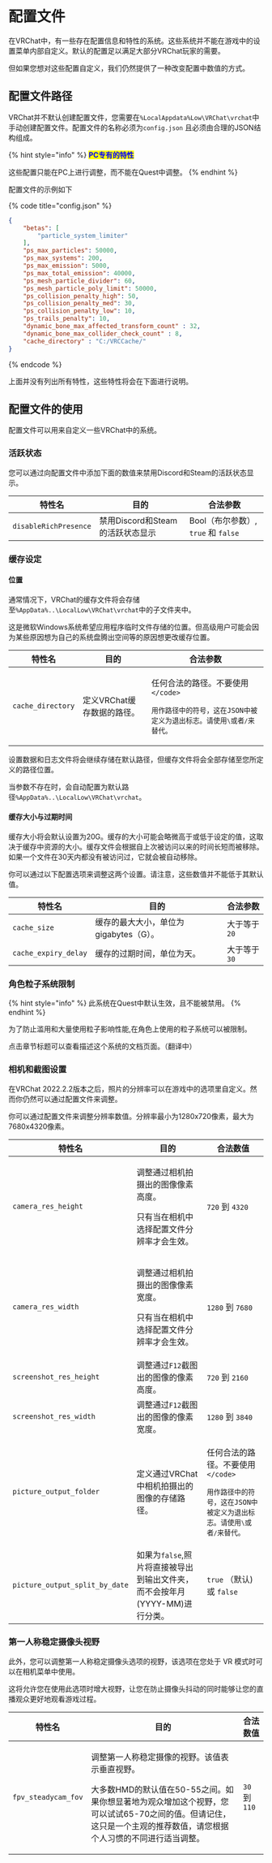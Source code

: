 # 配置文件

在VRChat中，有一些存在配置信息和特性的系统。这些系统并不能在游戏中的设置菜单内部自定义。默认的配置足以满足大部分VRChat玩家的需要。

但如果您想对这些配置自定义，我们仍然提供了一种改变配置中数值的方式。

## 配置文件路径

VRChat并不默认创建配置文件，您需要在`%LocalAppdata%Low\VRChat\vrchat`中手动创建配置文件。配置文件的名称必须为`config.json` 且必须由合理的JSON结构组成。

{% hint style="info" %}
<mark style="color:blue;">**PC专有的特性**</mark>

这些配置只能在PC上进行调整，而不能在Quest中调整。
{% endhint %}

配置文件的示例如下

{% code title="config.json" %}
```json
{
	"betas": [
		"particle_system_limiter"
	],
	"ps_max_particles": 50000,
	"ps_max_systems": 200,
	"ps_max_emission": 5000,
	"ps_max_total_emission": 40000,
	"ps_mesh_particle_divider": 60,
	"ps_mesh_particle_poly_limit": 50000,
	"ps_collision_penalty_high": 50,
	"ps_collision_penalty_med": 30,
	"ps_collision_penalty_low": 10,
	"ps_trails_penalty": 10,
	"dynamic_bone_max_affected_transform_count" : 32,
	"dynamic_bone_max_collider_check_count" : 8,
	"cache_directory" : "C:/VRCCache/"
}
```
{% endcode %}

上面并没有列出所有特性，这些特性将会在下面进行说明。

## 配置文件的使用

配置文件可以用来自定义一些VRChat中的系统。

### 活跃状态

您可以通过向配置文件中添加下面的数值来禁用Discord和Steam的活跃状态显示。

| 特性名                   | 目的                     | 合法参数                         |
| --------------------- | ---------------------- | ---------------------------- |
| `disableRichPresence` | 禁用Discord和Steam的活跃状态显示 | Bool（布尔参数）, `true` 和 `false` |

### 缓存设定

#### 位置

通常情况下，VRChat的缓存文件将会存储至`%AppData%..\LocalLow\VRChat\vrchat`中的子文件夹中。

这是微软Windows系统希望应用程序临时文件存储的位置。但高级用户可能会因为某些原因想为自己的系统盘腾出空间等的原因想更改缓存位置。

| 特性名               | 目的               | 合法参数                                                                                                    |
| ----------------- | ---------------- | ------------------------------------------------------------------------------------------------------- |
| `cache_directory` | 定义VRChat缓存数据的路径。 | <p>任何合法的路径。不要使用<code>\</code></p><p>用作路径中的符号，这在JSON中被定义为退出标志。请使用<code>\\</code>或者<code>/</code>来替代。</p> |

设置数据和日志文件将会继续存储在默认路径，但缓存文件将会全部存储至您所定义的路径位置。

当参数不存在时，会自动配置为默认路径`%AppData%..\LocalLow\VRChat\vrchat`。

#### 缓存大小与过期时间

缓存大小将会默认设置为20G。缓存的大小可能会略微高于或低于设定的值，这取决于缓存中资源的大小。缓存文件会根据自上次被访问以来的时间长短而被移除。如果一个文件在30天内都没有被访问过，它就会被自动移除。

你可以通过以下配置选项来调整这两个设置。请注意，这些数值并不能低于其默认值。

| 特性名                  | 目的                       | 合法参数     |
| -------------------- | ------------------------ | -------- |
| `cache_size`         | 缓存的最大大小，单位为gigabytes（G）。 | 大于等于`20` |
| `cache_expiry_delay` | 缓存的过期时间，单位为天。            | 大于等于`30` |

### 角色粒子系统限制

{% hint style="info" %}
此系统在Quest中默认生效，且不能被禁用。
{% endhint %}

为了防止滥用和大量使用粒子影响性能,在角色上使用的粒子系统可以被限制。

点击章节标题可以查看描述这个系统的文档页面。（翻译中）

### 相机和截图设置

在VRChat 2022.2.2版本之后，照片的分辨率可以在游戏中的选项里自定义。然而你仍然可以通过配置文件来调整。

你可以通过配置文件来调整分辨率数值。分辨率最小为1280x720像素，最大为7680x4320像素。

| 特性名                            | 目的                                                   | 合法数值                                                                                                    |
| ------------------------------ | ---------------------------------------------------- | ------------------------------------------------------------------------------------------------------- |
| `camera_res_height`            | <p>调整通过相机拍摄出的图像像素高度。</p><p>只有当在相机中选择配置文件分辨率才会生效。</p> | `720` 到 `4320`                                                                                          |
| `camera_res_width`             | <p>调整通过相机拍摄出的图像像素宽度。</p><p>只有当在相机中选择配置文件分辨率才会生效。</p> | `1280` 到 `7680`                                                                                         |
| `screenshot_res_height`        | 调整通过`F12`截图出的图像的像素高度。                                | `720` 到 `2160`                                                                                          |
| `screenshot_res_width`         | 调整通过`F12`截图出的图像的像素宽度。                                | `1280` 到 `3840`                                                                                         |
| `picture_output_folder`        | 定义通过VRChat中相机拍摄出的图像的存储路径。                            | <p>任何合法的路径。不要使用<code>\</code></p><p>用作路径中的符号，这在JSON中被定义为退出标志。请使用<code>\\</code>或者<code>/</code>来替代。</p> |
| `picture_output_split_by_date` | 如果为`false`,照片将直接被导出到输出文件夹，而不会按年月(YYYY-MM)进行分类。       | `true` （默认) 或 `false`                                                                                   |

### 第一人称稳定摄像头视野

此外，您可以调整第一人称稳定摄像头选项的视野，该选项在您处于 VR 模式时可以在相机菜单中使用。

这将允许您在使用此选项时增大视野，让您在防止摄像头抖动的同时能够让您的直播观众更好地观看游戏过程。

| 特性名                 | 目的                                                                                                                                  | 合法数值         |
| ------------------- | ----------------------------------------------------------------------------------------------------------------------------------- | ------------ |
| `fpv_steadycam_fov` | <p>调整第一人称稳定摄像的视野。该值表示垂直视野。</p><p></p><p>大多数HMD的默认值在50-55之间。如果你想显著地为观众增加这个视野，您可以试试65-70之间的值。但请记住，这只是一个主观的推荐数值，请您根据个人习惯的不同进行适当调整。</p> | `30` 到 `110` |

